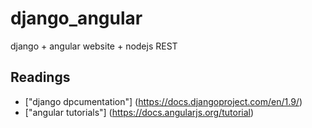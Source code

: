 # django_angular

django + angular website + nodejs REST

## Readings
- ["django dpcumentation"] (https://docs.djangoproject.com/en/1.9/)
- ["angular tutorials"] (https://docs.angularjs.org/tutorial)